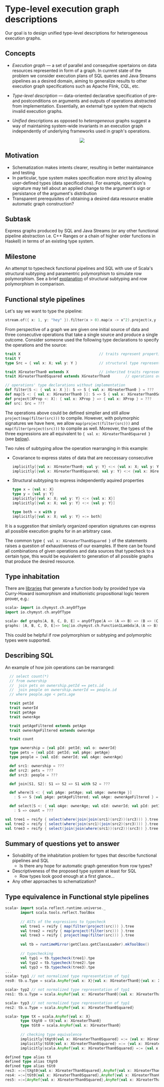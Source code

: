 # Type-level execution graph descriptions

Our goal is to design unified type-level descriptions for heterogeneous execution graphs.

## Concepts
* *Execution graph* &mdash; a set of parallel and consequtive opertaions on data resources represented in form of a graph. In current state of the problem we consider execution plans of SQL queries and Java Streams pipelines as a desired domain, aiming to generalize results to other execution graph specifications such as Apache Flink, CQL, etc. 

* *Type-level description* &mdash; data-oriented declarative specification of pre- and postconditions on arguments and outputs of operations abstracted from implementation. Essentially, an external type system that rejects invalid execution graphs.

* *Unified* descriptions as opposed to *heterogeneous* graphs suggest a way of maintaining system-wide invariants in an execution graph independently of underlying frameworks used in graph's operations.

<p align="center">
  <img src="https://lh3.googleusercontent.com/wXNudDqwx_imCC-C1kir0bNjuSmdGhc7EDaGq45XguJX5bBg8csfHVZOrSqpEj55fUtq5d_yqay452AualMt7nUGpYmUD1-opblcT8O2shloWziq_OwUxM_yyDMc6x6Gg-73Tljxcmfgm1RDSNS9Yfq_6odWlQ-apt-LudTAaaI3B8pV8lbw1CCzgv3zNN02J3_9s18Vy1F2mg3eHco7RgNTXb9Oiob7xlGhBZ3CvDSvtnqcTbQ9AapACOAfv76RUGEq9VPX5t9ultVZwfAVsx6QNEfc8BTszxB_hCJV9I-jGso47Q91l4bok1c6dUJnhl65mQdFQ8gAYqxg8_aqzJVC2z-oD-vfHg3xxxLRT7k18H4Xaz0G_t0qHWJ9M13ox6ZOxIMlWPZs077L7at8NQPZLUNtuvzw9HJWxQaZXt4wA_PYLSzGCD7CHR1rIwr6GZdH3HasFFSK1D1Fx2NmXT-3FXhn_kdqfAwHlI30g49gidL240Fj8LeLjG0Ev-w2moBhRuA64R3StrRKf1QgqqRBcdrKS5RYZRDa-6WL3xPvDEy33oM9ZXNVckxtFhTkFpGv-ceYVa3ceptqpUOahA2DlkMaANooL1dwsxLl9ZpeYcP8xfTi0laa8vQWGdyYuja7tNX29cvuiBb_7pTQWRV0u2Ma33UClZH56vD2DnsDqYoirWj44Eo=w482-h192-no">
</p>

## Motivation
* Schematization makes intents clearer, resulting in better maintainance and testing 
* In particular, type system makes specification more strict by allowing user-defined types (data specifications). For example, operation's signature may tell about an applied change to the argument's sign or persistance of the argument's distribution
* Transparent prerequisites of obtaining a desired data resource enable automatic graph construction?

## Subtask

Express graphs produced by SQL and Java Streams (or any other functional pipeline abstraction i.e. C++ Ranges or a chain of higher order functions in Haskell) in terms of an existing type system.

## Milestone

An attempt to typecheck functional pipelines and SQL with use of Scala's structural subtyping and paramentric polymorphism to simulate row polymorphism. See a brief [explanation](https://brianmckenna.org/blog/row_polymorphism_isnt_subtyping) of structural subtyping and row polymorphism in comparison.

## Functional style pipelines 

Let's say we want to type the pipeline:

```cpp
stream.of({ x: 1, y: "hey" }).filter(x > 0).map(x -> x^2).project(x,y -> x)       // { x: 1 }
```

From perspective of a graph we are given one initial source of data and three consecutive operations that take a single source and produce a single outcome. Consider someone used the following type declarations to specify the operations and the source:

```scala
trait X                                    // traits represent properties of a data resource
trait Y                                
type Src = { val x: X; val y: Y }          // structural type represents an initial data resource 
```

```scala
trait XGreaterThan0 extends X              // inherited traits represent consecutive 
trait XGreaterThan0Squared extends XGreaterThan0       // operations over a property
```

```scala 
// operations' type declarations without implementation
def filter[S <: { val x: X }]: S => S { val x: XGreaterThan0 } = ???
def map[S <: { val x: XGreaterThan0 }]: S => S { val x: XGreaterThan0Squared } = ???
def project[XProp <: X]: { val x: XProp } => { val x: XProp } = ???
def src: Src = ???
```

The operations above could be defined simplier and still allow `project(map(filter(src)))` to compile. However, with polymorphic signatures we have here, we allow `map(project(filter(src)))` and `map(filter(project(src)))` to compile as well. Moreover, the types of the three expressions are all equivalent to `{ val x: XGreaterThan0Squared }` (see [below](#type-equivalence-in-functional-style-pipelines)). 

Two rules of subtyping allow the operation rearranging in this example:
* Covariance to express states of data that are neccessary consecutive
  ```scala
  implicitly[{val x: XGreaterThan0; val y: Y} <:< {val x: X; val y: Y}]
  implicitly[{val x: XGreaterThan0Squared; val y: Y} <:< {val x: XGreaterThan0; val y: Y}]
  ```
* Structural subtyping to express independently aquired properties

  ```scala
  type x = {val x: X}
  type y = {val y: Y}
  implicitly[{val x: X; val y: Y} <:< {val x: X}]
  implicitly[{val x: X; val y: Y} <:< {val y: Y}]

  type both = x with y
  implicitly[{val x: X; val y: Y} =:= both]  
  ```

It is a suggestion that similarly organized operation signatures can express all possible execution graphs for in an arbitrary case. 

The common type `{ val x: XGreaterThan0Squared }` of the statements raises a question of exhaustiveness of our examples. If there can be found all combinations of given operations and data sources that typecheck to a certain type, this would be equivalent to generation of all possible graphs that produce the desired resource.   

## Type inhabitation

There are [libraries](https://github.com/Chymyst/curryhoward) that generate a function body by provided type via Curry-Howard isomorphism and intuitionistic propositional logic teorem prover, e.g.:

```scala
scala> import io.chymyst.ch.anyOfType
import io.chymyst.ch.anyOfType

scala> def graphs[A, B, C, D, E] = anyOfType[A => (A => B) => (B => (C, D)) => (C, B)]()
graphs: [A, B, C, D, E]=> Seq[io.chymyst.ch.Function1Lambda[A,(A => B) => ((B => (C, D)) => (C, B))]]
```
This could be helpful if row polymorphism or subtyping and polymorphic types were supported.

## Describing SQL

An example of how join operations can be rearranged:

```scala
  // select count(*)
  // from ownership
  //  join pets on ownership.petId == pets.id
  //  join people on ownership.ownerId == people.id
  // where people.age < pets.age

  trait petId
  trait ownerId
  trait petAge
  trait ownerAge

  trait petAgeFiltered extends petAge
  trait ownerAgeFiltered extends ownerAge

  trait count

  type ownership = {val pId: petId; val o: ownerId}
  type pets = {val pId: petId; val pAge: petAge}
  type people = {val oId: ownerId; val oAge: ownerAge}

  def src1: ownership = ???
  def src2: pets = ???
  def src3: people = ???

  def join[S1, S2]: S1 => S2 => S1 with S2 = ???

  def where[S <: { val pAge: petAge; val oAge: ownerAge }]
    : S => S {val pAge: petAgeFiltered; val oAge: ownerAgeFiltered } = ???

  def select[S <: { val oAge: ownerAge; val oId: ownerId; val pId: petId; val pAge: petAgeFiltered }]
    : S => count = ???
  ```
  
  ```scala
  val tree1 = reify { select(where(join(join(src1)(src2))(src3))) }.tree      // compiles
  val tree2 = reify { select(where(join(src1)(join(src2)(src3)))) }.tree      // compiles
  val tree3 = reify { select(join(join(where(src1))(src2))(src3)) }.tree      // won't compile!!
  ```

## Summary of questions yet to answer
* Solvability of the inhabitation problem for types that describe functional pipelines and SQL
  * Is there any hope for automatic graph generation from row types?   
* Descriptiveness of the proposed type system at least for SQL 
  * Row types look good enough at a first glance...
* Any other approaches to schematization?

## Type equivalence in Functional style pipelines

```scala
scala> import scala.reflect.runtime.universe._
       import scala.tools.reflect.ToolBox
       
       // ASTs of the expressions to typecheck
       val tree1 = reify { map(filter(project(src))) }.tree 
       val tree2 = reify { map(project(filter(src))) }.tree
       val tree3 = reify { project(map(filter(src))) }.tree
    
       val tb = runtimeMirror(getClass.getClassLoader).mkToolBox()
       
       // typechecking
       val typ1 = tb.typecheck(tree1).tpe
       val typ2 = tb.typecheck(tree2).tpe
       val typ3 = tb.typecheck(tree3).tpe
...
scala> typ1 // not normalized type representation of typ1
res0: tb.u.Type = scala.AnyRef{val x: X}{val x: XGreaterThan0}{val x: XGreaterThan0Squared}

scala> typ2 // not normalized type representation of typ1
res1: tb.u.Type = scala.AnyRef{val x: XGreaterThan0}{val x: XGreaterThan0Squared}

scala> typ3 // not normalized type representation of typ1
res2: tb.u.Type = scala.AnyRef{val x: XGreaterThan0Squared}

scala> type tX = scala.AnyRef{val x: X}
       type tXgt0 = tX{val x: XGreaterThan0}
       type tGt0 = scala.AnyRef{val x: XGreaterThan0}
       
       // checking type equivalence
       implicitly[tXgt0{val x: XGreaterThan0Squared} =:= {val x: XGreaterThan0Squared}]
       implicitly[tGt0{val x: XGreaterThan0Squared} =:= {val x: XGreaterThan0Squared}]
       implicitly[scala.AnyRef{val x: XGreaterThan0Squared} =:= {val x: XGreaterThan0Squared}]

defined type alias tX
defined type alias tXgt0
defined type alias tGt0
res3: =:=[tXgt0{val x: XGreaterThan0Squared},AnyRef{val x: XGreaterThan0Squared}] = <function1>
res4: =:=[tGt0{val x: XGreaterThan0Squared},AnyRef{val x: XGreaterThan0Squared}] = <function1>
res5: =:=[AnyRef{val x: XGreaterThan0Squared},AnyRef{val x: XGreaterThan0Squared}] = <function1>
```


